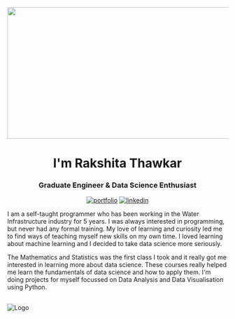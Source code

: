 <div align="center">
  <img src="https://media.giphy.com/media/dWesBcTLavkZuG35MI/giphy.gif" width="600" height="300"/>
</div>


<h1 align="center">I'm Rakshita Thawkar</h1>
<h3 align="center">Graduate Engineer & Data Science Enthusiast</h3>

<div align="center">
  
[![portfolio](https://img.shields.io/badge/my_portfolio-000?style=for-the-badge&logo=ko-fi&logoColor=white)](https://rakshitathawkar.github.io/)
[![linkedin](https://img.shields.io/badge/linkedin-0A66C2?style=for-the-badge&logo=linkedin&logoColor=white)](https://www.linkedin.com/in/rakshitathawkar)
  
</div>

I am a self-taught programmer who has been working in the Water Infrastructure industry for 5 years. I was always interested in programming, but never had any formal training. My love of learning and curiosity led me to find ways of teaching myself new skills on my own time. I loved learning about machine learning and I decided to take data science more seriously.

The Mathematics and Statistics was the first class I took and it really got me interested in learning more about data science. These courses really helped me learn the fundamentals of data science and how to apply them. I'm doing projects for myself focussed on Data Analysis and Data Visualisation using Python. 

##
![Logo](https://www.netic.dk/wp-content/uploads/2018/11/Line-web-banner-for-artificial-intelligence-1.png)

